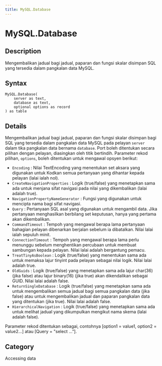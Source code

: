 ```yaml
---
title: MySQL.Database
---
```


# MySQL.Database


## Description

Mengembalikan jadual bagi jadual, paparan dan fungsi skalar disimpan SQL yang tersedia dalam pangkalan data MySQL.


## Syntax

```powerquery
MySQL.Database(
    server as text,
    database as text,
    optional options as record
) as table
```


## Details

Mengembalikan jadual bagi jadual, paparan dan fungsi skalar disimpan bagi SQL yang tersedia dalam pangkalan data MySQL pada pelayan <code>server</code> dalam tika pangkalan data bernama <code>database</code>. Port boleh ditentukan secara pilihan dengan pelayan, diasingkan oleh titik bertindih. Parameter rekod pilihan, <code>options</code>, boleh ditentukan untuk mengawal opsyen berikut:    <ul><li><code>Encoding</code> : Nilai TextEncoding yang menentukan set aksara yang digunakan untuk Kodkan semua pertanyaan yang dihantar kepada pelayan (lalai ialah nol).</li><li><code>CreateNavigationProperties</code> : Logik (true/false) yang menetapkan sama ada untuk menjana sifat navigasi pada nilai yang dikembalikan (lalai adalah true).</li><li><code>NavigationPropertyNameGenerator</code> : Fungsi yang digunakan untuk mencipta nama bagi sifat navigasi.</li><li><code>Query</code> : Pertanyaan SQL asal yang digunakan untuk mengambil data. Jika pertanyaan menghasilkan berbilang set keputusan, hanya yang pertama akan dikembalikan.</li><li><code>CommandTimeout</code> : Tempoh yang mengawal berapa lama pertanyaan bahagian pelayan dibenarkan berjalan sebelum ia dibatalkan. Nilai lalai ialah sepuluh minit.</li><li><code>ConnectionTimeout</code> : Tempoh yang mengawal berapa lama perlu menunggu sebelum menghentikan percubaan untuk membuat sambungan kepada pelayan. Nilai lalai adalah bergantung pemacu.</li><li><code>TreatTinyAsBoolean</code> : Logik (true/false) yang menentukan sama ada untuk memaksa lajur tinyint pada pelayan sebagai nilai logik. Nilai lalai adalah true.</li><li><code>OldGuids</code> : Logik (true/false) yang menetapkan sama ada lajur char(36) (jika false) atau lajur binary(16) (jika true) akan dikendalikan sebagai GUID. Nilai lalai adalah false.</li><li><code>ReturnSingleDatabase</code> : Logik (true/false) yang menetapkan sama ada untuk mengembalikan semua jadual bagi semua pangkalan data (jika false) atau untuk mengembalikan jadual dan paparan pangkalan data yang ditentukan (jika true). Nilai lalai adalah false.</li><li><code>HierarchicalNavigation</code> : Logik (true/false) yang menetapkan sama ada untuk melihat jadual yang dikumpulkan mengikut nama skema (lalai adalah false).</li></ul>    Parameter rekod ditentukan sebagai, contohnya [option1 = value1, option2 = value2...] atau [Query = "select …”].    



## Category
Accessing data
